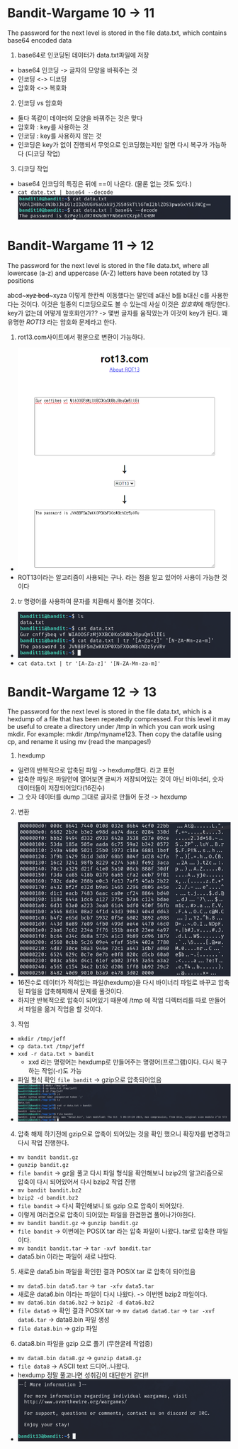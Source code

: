 <h1>Bandit-Wargame 10 -> 11 </h1>
The password for the next level is stored in the file data.txt, which contains base64 encoded data

1. base64로 인코딩된 데이터가 data.txt파일에 저장
 - base64 인코딩 -> 글자의 모양을 바꿔주는 것
 - 인코딩 <-> 디코딩
 - 암호화 <-> 복호화
2. 인코딩 vs 암호화
 - 둘다 똑같이 데이터의 모양을 바꿔주는 것은 맞다
 - 암호화 : key를 사용하는 것
 - 인코딩 : key를 사용하지 않는 것
 - 인코딩은 key가 없이 진행되서 무엇으로 인코딩했는지만 알면 다시 복구가 가능하다 (디코딩 작업)
3. 디코딩 작업
 - base64 인코딩의 특징은 뒤에 ==이 나온다. (물론 없는 것도 있다.)
 - `cat date.txt | base64 --decode`
 ![image](/assets/bandit/14.png)


<h1>Bandit-Wargame 11 -> 12 </h1>
The password for the next level is stored in the file data.txt, where all lowercase (a-z) and uppercase (A-Z) letters have been rotated by 13 positions

abcd~~~~~xyz
bcd~~~~~xyza
이렇게 한칸씩 이동했다는 말인데 a대신 b를 b대신 c를 사용한다는 것이다. 이것은 일종의 디코딩으로도 볼 수 있는데 사실 이것은 *암호화*에 해당한다.
key가 없는데 어떻게 암호화인가?? -> 몇번 글자를 움직였는가 이것이 key가 된다.
꽤 유명한 *ROT13* 라는 암호화 문제라고 한다.
1. rot13.com사이트에서 평문으로 변환이 가능하다.
 - ![image](/assets/bandit/15.png)
 - ROT13이라는 알고리즘이 사용되는 구나. 라는 점을 알고 있어야 사용이 가능한 것이다
2. tr 명령어를 사용하여 문자를 치환해서 풀어볼 것이다.
 - ![image](/assets/bandit/16.png)
 - `cat data.txt | tr '[A-Za-z]' '[N-ZA-Mn-za-m]'`


<h1>Bandit-Wargame 12 -> 13 </h1>
The password for the next level is stored in the file data.txt, which is a hexdump of a file that has been repeatedly compressed. For this level it may be useful to create a directory under /tmp in which you can work using mkdir. For example: mkdir /tmp/myname123. Then copy the datafile using cp, and rename it using mv (read the manpages!)

1. hexdump
 - 일련의 반복적으로 압축된 파일 -> hexdump했다. 라고 표현
 - 압축한 파일은 파일안에 열어보면 글씨가 저장되어있는 것이 아닌 바이너리, 숫자 데이터들이 저장되어있다(16진수)
 - 그 숫자 데이터를 dump 그대로 글자로 만들어 둔것 -> hexdump

2. 변환
 - ![image](/assets/bandit/17.png)
 - 16진수로 데이터가 적혀있는 파일(hexdump)을 다시 바이너리 파일로 바꾸고 압축된 파일을 압축해제해서 문제를 풀것이다.
 - 하지만 반복적으로 압축이 되어있기 때문에 /tmp 에 작업 디렉터리를 따로 만들어서 파일을 옮겨 작업을 할 것이다.

3. 작업
 - `mkdir /tmp/jeff`
 - `cp data.txt /tmp/jeff`
 - `xxd -r data.txt > bandit`
   - xxd 라는 명령어는 hexdump로 만들어주는 명령어(프로그램)이다. 다시 복구 하는 작업(-r)도 가능
 - 파일 형식 확인 `file bandit` -> gzip으로 압축되어있음
 - ![image](/assets/bandit/18.png)

4. 압축 해제 하기전에 gzip으로 압축이 되어있는 것을 확인 했으니 확장자를 변경하고 다시 작업 진행한다.
 - `mv bandit bandit.gz`
 - `gunzip bandit.gz`
 - `file bandit` -> gz을 풀고 다시 파일 형식을 확인해보니 bzip2의 알고리즘으로 압축이 다시 되어있어서 다시 bzip2 작업 진행
  - `mv bandit bandit.bz2`
  - `bzip2 -d bandit.bz2`
  - `file bandit` -> 다시 확인해보니 또 gzip 으로 압축이 되어있다. 
  - 이렇게 여러겹으로 압축이 되어있는 파일을 한겹한겹 풀어나가야한다.
  - `mv bandit bandit.gz` -> `gunzip bandit.gz`
  - `file bandit` -> 이번에는 POSIX tar 라는 압축 파일이 나왔다. tar로 압축한 파일이다.
  - `mv bandit bandit.tar` -> `tar -xvf bandit.tar`
  - data5.bin 이라는 파일이 새로 나왔다.

5. 새로운 data5.bin 파일을 확인한 결과 POSIX tar 로 압축이 되어있음
 - `mv data5.bin data5.tar` -> `tar -xfv data5.tar`
 - 새로운 data6.bin 이라는 파일이 다시 나왔다. -> 이번엔 bzip2 파일이다.
 - `mv data6.bin data6.bz2` -> `bzip2 -d data6.bz2`
 - `file data6` -> 확인 결과 POSIX tar -> `mv data6 data6.tar` -> `tar -xvf data6.tar` -> data8.bin 파일 생성
 - `file data8.bin` -> gzip 파일

6. data8.bin 파일을 gzip 으로 풀기 (무한굴레 작업중)
 - `mv data8.bin data8.gz` -> `gunzip data8.gz`
 - `file data8` -> ASCII text 드디어..나왔다. 
 - hexdump 정말 풀고나면 성취감이 대단한거 같다!!
 - ![image](/assets/bandit/19.png)




